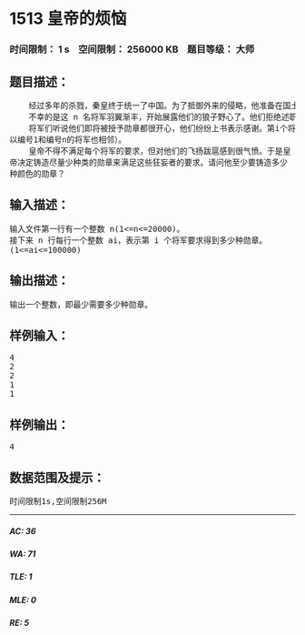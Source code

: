 # 1513 皇帝的烦恼   
### 时间限制： 1 s&nbsp;&nbsp;&nbsp;&nbsp;空间限制： 256000 KB&nbsp;&nbsp;&nbsp;&nbsp;题目等级： 大师  
## 题目描述：  

<pre>
    经过多年的杀戮，秦皇终于统一了中国。为了抵御外来的侵略，他准备在国土边境安置 n 名将军。   
    不幸的是这 n 名将军羽翼渐丰，开始展露他们的狼子野心了。他们拒绝述职、拒绝接受皇帝的圣旨。秦皇已经准备好了秘密处决这些无礼的边防大将。不过为防兵变，他决定先授予这些将军一些勋章，为自己赢得战略时间。   
    将军们听说他们即将被授予勋章都很开心，他们纷纷上书表示感谢。第i个将军要求得到ai枚不同颜色的勋章。但是这些将军都很傲气，如果两个相邻的将军拥有颜色相同的勋章他们就会认为皇帝不尊重他们，会立即造反（编号为i的将军和编号为i+1 的将军相邻；因为他们驻扎的边境可以类似看成一个圆形，所  
以编号1和编号n的将军也相邻）。   
    皇帝不得不满足每个将军的要求，但对他们的飞扬跋扈感到很气愤。于是皇  
帝决定铸造尽量少种类的勋章来满足这些狂妄者的要求。请问他至少要铸造多少  
种颜色的勋章？
</pre>
  
  
## 输入描述：  

<pre>
输入文件第一行有一个整数 n(1<=n<=20000)。   
接下来 n 行每行一个整数 ai，表示第 i 个将军要求得到多少种勋章。  
(1<=ai<=100000)
</pre>
  
  
## 输出描述：  

<pre>
输出一个整数，即最少需要多少种勋章。 
</pre>
  
  
## 样例输入：  

<pre>
4   
2   
2   
1   
1
</pre>
  
  
## 样例输出：  

<pre>
4
</pre>
  
  
## 数据范围及提示：  

<pre>
时间限制1s,空间限制256M
</pre>
  
  
***  

##### AC: 36  
##### WA: 71  
##### TLE: 1  
##### MLE: 0  
##### RE: 5  
